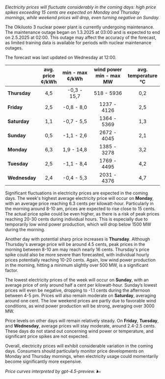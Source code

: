 *Electricity prices will fluctuate considerably in the coming days: high price spikes exceeding 15 cents are expected on Monday and Thursday mornings, while weekend prices will drop, even turning negative on Sunday.*

The Olkiluoto 3 nuclear power plant is currently undergoing maintenance. The maintenance outage began on 1.3.2025 at 03:00 and is expected to end on 2.5.2025 at 02:00. This outage may affect the accuracy of the forecast, as limited training data is available for periods with nuclear maintenance outages.

The forecast was last updated on Wednesday at 12:00.

|             | avg.<br>price<br>¢/kWh | min - max<br>¢/kWh | wind power<br>min - max<br>MW | avg.<br>temperature<br>°C |
|:------------|:----------------------:|:-------------------:|:-----------------------------:|:-------------------------:|
| **Thursday**    |          4,5           |    -0,3 - 15,7      |         518 - 5936           |            0,2            |
| **Friday**      |          2,5           |    -0,8 - 8,0       |        1237 - 4126           |            2,5            |
| **Saturday**    |          1,1           |    -0,7 - 5,5       |        1364 - 5369           |            1,3            |
| **Sunday**      |          0,5           |    -1,1 - 2,6       |        2672 - 4045           |            2,1            |
| **Monday**      |          6,3           |    1,9 - 14,8       |        1385 - 3278           |            3,2            |
| **Tuesday**     |          2,5           |    -1,1 - 8,4       |        1769 - 4495           |            4,2            |
| **Wednesday**   |          2,4           |    -0,4 - 5,3       |        2031 - 4376           |            4,7            |

Significant fluctuations in electricity prices are expected in the coming days. The week's highest average electricity price will occur on **Monday**, with an average price reaching 6.3 cents per kilowatt-hour. Particularly in the morning around 8-10 am, prices are expected to rise close to 15 cents. The actual price spike could be even higher, as there is a risk of peak prices reaching 20-30 cents during individual hours. This is especially due to temporarily low wind power production, which will drop below 1500 MW during the morning.

Another day with potential sharp price increases is **Thursday**. Although Thursday's average price will be around 4.5 cents, peak prices in the morning between 8-10 am may reach nearly 16 cents. Thursday's price spike could also be more severe than forecasted, with individual hourly prices potentially reaching 10-20 cents. Again, low wind power production in the morning, hitting a minimum slightly over 500 MW, is a significant factor.

The lowest electricity prices of the week will occur on **Sunday**, with an average price of only around half a cent per kilowatt-hour. Sunday’s lowest prices will even be negative, dropping to -1.1 cents during the afternoon between 4-5 pm. Prices will also remain moderate on **Saturday**, averaging around one cent. The low weekend prices are partly due to favorable wind conditions, as wind power production will be strong, averaging over 3000 MW.

Price levels on other days will remain relatively steady. On **Friday**, **Tuesday**, and **Wednesday**, average prices will stay moderate, around 2.4-2.5 cents. These days do not stand out concerning wind power or temperature, and significant price spikes are not expected.

Overall, electricity prices will exhibit considerable variation in the coming days. Consumers should particularly monitor price developments on Monday and Thursday mornings, when electricity usage could momentarily become significantly more expensive.

*Price curves interpreted by gpt-4.5-preview.* 🌬️
